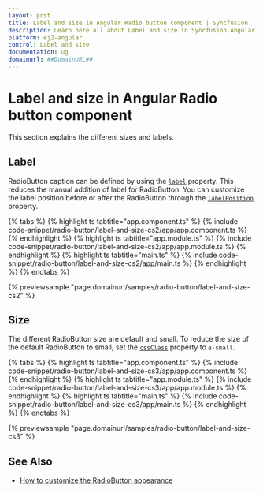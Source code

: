 ```yaml
---
layout: post
title: Label and size in Angular Radio button component | Syncfusion
description: Learn here all about Label and size in Syncfusion Angular Radio button component of Syncfusion Essential JS 2 and more.
platform: ej2-angular
control: Label and size 
documentation: ug
domainurl: ##DomainURL##
---
```


# Label and size in Angular Radio button component

This section explains the different sizes and labels.

## Label

RadioButton caption can be defined by using the [`label`](https://ej2.syncfusion.com/angular/documentation/api/radio-button#label) property. This reduces the manual addition
of label for RadioButton. You can customize the label position before or after the RadioButton through the [`labelPosition`](https://ej2.syncfusion.com/angular/documentation/api/radio-button#labelposition) property.

{% tabs %}
{% highlight ts tabtitle="app.component.ts" %}
{% include code-snippet/radio-button/label-and-size-cs2/app/app.component.ts %}
{% endhighlight %}
{% highlight ts tabtitle="app.module.ts" %}
{% include code-snippet/radio-button/label-and-size-cs2/app/app.module.ts %}
{% endhighlight %}
{% highlight ts tabtitle="main.ts" %}
{% include code-snippet/radio-button/label-and-size-cs2/app/main.ts %}
{% endhighlight %}
{% endtabs %}
  
{% previewsample "page.domainurl/samples/radio-button/label-and-size-cs2" %}

## Size

The different RadioButton size are default and small. To reduce the size of the default RadioButton to small, set the [`cssClass`](https://ej2.syncfusion.com/angular/documentation/api/radio-button#cssclass) property to `e-small`.

{% tabs %}
{% highlight ts tabtitle="app.component.ts" %}
{% include code-snippet/radio-button/label-and-size-cs3/app/app.component.ts %}
{% endhighlight %}
{% highlight ts tabtitle="app.module.ts" %}
{% include code-snippet/radio-button/label-and-size-cs3/app/app.module.ts %}
{% endhighlight %}
{% highlight ts tabtitle="main.ts" %}
{% include code-snippet/radio-button/label-and-size-cs3/app/main.ts %}
{% endhighlight %}
{% endtabs %}
  
{% previewsample "page.domainurl/samples/radio-button/label-and-size-cs3" %}

## See Also

* [How to customize the RadioButton appearance](./how-to/customize-radiobutton-appearance)
